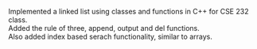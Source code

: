 Implemented a linked list using classes and functions in C++ for CSE 232 class. <br>
Added the rule of three, append, output and del functions. <br>
Also added index based serach functionality, similar to arrays. 